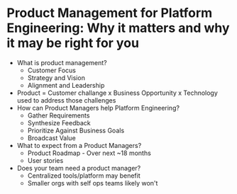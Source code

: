 # Product Management for Platform Engineering: Why it matters and why it may be right for you

* What is product management?
    * Customer Focus
    * Strategy and Vision
    * Alignment and Leadership
* Product = Customer challange x Business Opportunity x Technology used to address those challenges
* How can Product Managers help Platform Engineering?
    * Gather Requirements
    * Synthesize Feedback
    * Prioritize Against Business Goals
    * Broadcast Value
* What to expect from a Product Managers?
    * Product Roadmap - Over next ~18 months
    * User stories
* Does your team need a product manager?
    * Centralized tools/platform may benefit
    * Smaller orgs with self ops teams likely won't


